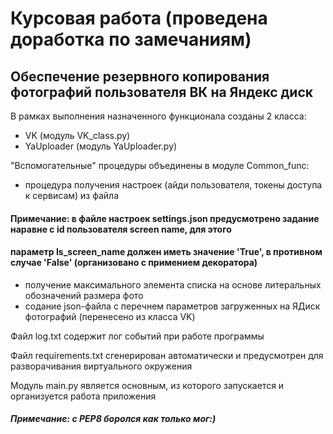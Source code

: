 # Курсовая работа (проведена доработка по замечаниям)
## Обеспечение резервного копирования фотографий пользователя ВК на Яндекс диск

В рамках выполнения назначенного функционала созданы 2 класса:
- VK (модуль VK_class.py)
- YaUploader (модуль YaUploader.py)

"Вспомогательные" процедуры объединены в модуле Common_func:
- процедура получения настроек (айди пользователя, токены доступа к сервисам) из файла
#### Примечание: в файле настроек settings.json предусмотрено задание наравне с id пользователя screen name, для этого
#### параметр Is_screen_name должен иметь значение 'True', в противном случае 'False' (организовано с примением декоратора)
- получение максимального элемента списка на основе литеральных обозначений размера фото
- содание json-файла с перечнем параметров загруженных на ЯДиск фотографий (перенесено из класса VK)

Файл log.txt содержит лог событий при работе программы

Файл requirements.txt сгенерирован автоматически и предусмотрен для разворачивания виртуального окружения

Модуль main.py является основным, из которого запускается и организуется работа приложения

##### Примечание: с PEP8 боролся как только мог:)
  
